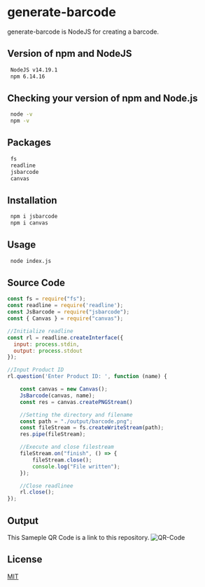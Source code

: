# generate-barcode

generate-barcode is NodeJS for creating a barcode.

## Version of npm and NodeJS
```bash
 NodeJS v14.19.1
 npm 6.14.16
```

## Checking your version of npm and Node.js
```bash
 node -v
 npm -v
```

## Packages
```bash
 fs
 readline
 jsbarcode
 canvas
```

## Installation
```bash
 npm i jsbarcode
 npm i canvas
```

## Usage
```bash
 node index.js
```

## Source Code
```javascript
const fs = require("fs");
const readline = require('readline');
const JsBarcode = require("jsbarcode");
const { Canvas } = require("canvas");

//Initialize readline
const rl = readline.createInterface({
  input: process.stdin,
  output: process.stdout
});

//Input Product ID
rl.question('Enter Product ID: ', function (name) {

    const canvas = new Canvas();
    JsBarcode(canvas, name);
    const res = canvas.createPNGStream()

    //Setting the directory and filename
    const path = "./output/barcode.png";
    const fileStream = fs.createWriteStream(path);
    res.pipe(fileStream);

    //Execute and close filestream
    fileStream.on("finish", () => {
        fileStream.close();
        console.log("File written");
    });

    //Close readlinee
    rl.close();
});
```

## Output
This Sameple QR Code is a link to this repository.
![QR-Code](https://user-images.githubusercontent.com/16742524/185793281-cb300ece-9a43-4d0e-8e36-0e6a7bcf8c0a.png)

## License
[MIT](https://choosealicense.com/licenses/mit/)
